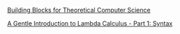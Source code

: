 [Building Blocks for Theoretical Computer Science](http://mfleck.cs.illinois.edu/building-blocks/)

[A Gentle Introduction to Lambda Calculus - Part 1: Syntax](https://lucasfcosta.com/2018/07/29/An-Introduction-to-Lambda-Calculus-Part-1.html)
